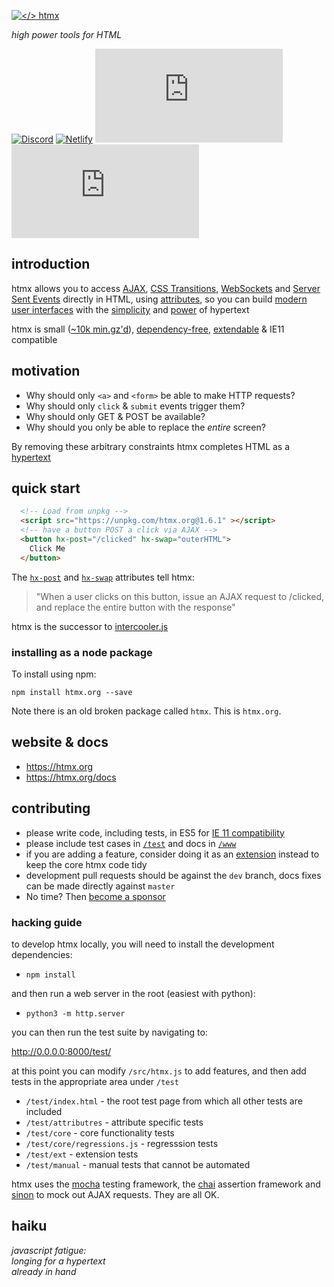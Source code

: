 [![</> htmx](https://raw.githubusercontent.com/bigskysoftware/htmx/master/www/img/htmx_logo.1.png "high power tools for HTML")](https://htmx.org)

*high power tools for HTML*

[![Discord](https://img.shields.io/discord/725789699527933952)](https://htmx.org/discord)
[![Netlify](https://img.shields.io/netlify/dba3fc85-d9c9-476a-a35a-e52a632cef78)](https://app.netlify.com/sites/htmx/deploys)
[![Bundlephobia](https://badgen.net/bundlephobia/dependency-count/htmx.org)](https://bundlephobia.com/result?p=htmx.org)
[![Bundlephobia](https://badgen.net/bundlephobia/minzip/htmx.org)](https://bundlephobia.com/result?p=htmx.org)


## introduction

htmx allows you to access  [AJAX](https://htmx.org/docs#ajax), [CSS Transitions](https://htmx.org/docs#css_transitions),
[WebSockets](https://htmx.org/docs#websockets) and [Server Sent Events](https://htmx.org/docs#sse) 
directly in HTML, using [attributes](https://htmx.org/reference#attributes), so you can build 
[modern user interfaces](https://htmx.org/examples) with the [simplicity](https://en.wikipedia.org/wiki/HATEOAS) and 
[power](https://www.ics.uci.edu/~fielding/pubs/dissertation/rest_arch_style.htm) of hypertext

htmx is small ([~10k min.gz'd](https://unpkg.com/htmx.org/dist/)), 
[dependency-free](https://github.com/bigskysoftware/htmx/blob/master/package.json),
[extendable](https://htmx.org/extensions) & 
IE11 compatible

## motivation

* Why should only `<a>` and `<form>` be able to make HTTP requests?
* Why should only `click` & `submit` events trigger them?
* Why should only GET & POST be available?
* Why should you only be able to replace the *entire* screen?

By removing these arbitrary constraints htmx completes HTML as a 
[hypertext](https://en.wikipedia.org/wiki/Hypertext)

## quick start

```html
  <!-- Load from unpkg -->
  <script src="https://unpkg.com/htmx.org@1.6.1" ></script>
  <!-- have a button POST a click via AJAX -->
  <button hx-post="/clicked" hx-swap="outerHTML">
    Click Me
  </button>
```

The [`hx-post`](https://htmx.org/attributes/hx-post) and [`hx-swap`](https://htmx.org/attributes/hx-swap) attributes tell htmx:

> "When a user clicks on this button, issue an AJAX request to /clicked, and replace the entire button with the response"

htmx is the successor to [intercooler.js](http://intercoolerjs.org)

### installing as a node package

To install using npm:

```
npm install htmx.org --save
```

Note there is an old broken package called `htmx`.  This is `htmx.org`.

## website & docs

* <https://htmx.org>
* <https://htmx.org/docs>


## contributing

* please write code, including tests, in ES5 for [IE 11 compatibility](https://stackoverflow.com/questions/39902809/support-for-es6-in-internet-explorer-11)
* please include test cases in [`/test`](https://github.com/bigskysoftware/htmx/tree/dev/test) and docs in [`/www`](https://github.com/bigskysoftware/htmx/tree/dev/www)
* if you are adding a feature, consider doing it as an [extension](https://htmx.org/extensions) instead to
keep the core htmx code tidy
* development pull requests should be against the `dev` branch, docs fixes can be made directly against `master`
* No time? Then [become a sponsor](https://github.com/sponsors/bigskysoftware#sponsors)

### hacking guide

to develop htmx locally, you will need to install the development dependencies:

* `npm install`

and then run a web server in the root (easiest with python):

* `python3 -m http.server
`

you can then run the test suite by navigating to:

<http://0.0.0.0:8000/test/>

at this point you can modify `/src/htmx.js` to add features, and then add tests in the appropriate area under `/test`

* `/test/index.html` - the root test page from which all other tests are included
* `/test/attributres` - attribute specific tests
* `/test/core` - core functionality tests
* `/test/core/regressions.js` - regresssion tests
* `/test/ext` - extension tests
* `/test/manual` - manual tests that cannot be automated

htmx uses the [mocha](https://mochajs.org/) testing framework, the [chai](https://www.chaijs.com/) assertion framework 
and [sinon](https://sinonjs.org/releases/v11.1.1/fake-xhr-and-server/) to mock out AJAX requests.  They are all OK.

## haiku

*javascript fatigue:<br/>
longing for a hypertext<br/>
already in hand*
